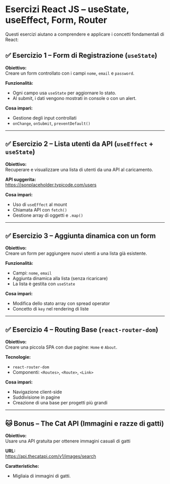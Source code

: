 # Esercizi React JS – useState, useEffect, Form, Router

Questi esercizi aiutano a comprendere e applicare i concetti fondamentali di React:

## ✅ Esercizio 1 – Form di Registrazione (`useState`)

**Obiettivo:**  
Creare un form controllato con i campi `nome`, `email` e `password`.

**Funzionalità:**

- Ogni campo usa `useState` per aggiornare lo stato.
- Al submit, i dati vengono mostrati in console o con un alert.

**Cosa impari:**

- Gestione degli input controllati
- `onChange`, `onSubmit`, `preventDefault()`

---

## ✅ Esercizio 2 – Lista utenti da API (`useEffect` + `useState`)

**Obiettivo:**  
Recuperare e visualizzare una lista di utenti da una API al caricamento.

**API suggerita:**  
https://jsonplaceholder.typicode.com/users

**Cosa impari:**

- Uso di `useEffect` al mount
- Chiamata API con `fetch()`
- Gestione array di oggetti e `.map()`

---

## ✅ Esercizio 3 – Aggiunta dinamica con un form

**Obiettivo:**  
Creare un form per aggiungere nuovi utenti a una lista già esistente.

**Funzionalità:**

- Campi: `nome`, `email`
- Aggiunta dinamica alla lista (senza ricaricare)
- La lista è gestita con `useState`

**Cosa impari:**

- Modifica dello stato array con spread operator
- Concetto di `key` nel rendering di liste

---

## ✅ Esercizio 4 – Routing Base (`react-router-dom`)

**Obiettivo:**  
Creare una piccola SPA con due pagine: `Home` e `About`.

**Tecnologie:**

- `react-router-dom`
- Componenti: `<Routes>`, `<Route>`, `<Link>`

**Cosa impari:**

- Navigazione client-side
- Suddivisione in pagine
- Creazione di una base per progetti più grandi

---

## 🐱 Bonus – The Cat API (Immagini e razze di gatti)

**Obiettivo:**  
Usare una API gratuita per ottenere immagini casuali di gatti

**URL:**  
https://api.thecatapi.com/v1/images/search

**Caratteristiche:**

- Migliaia di immagini di gatti.
